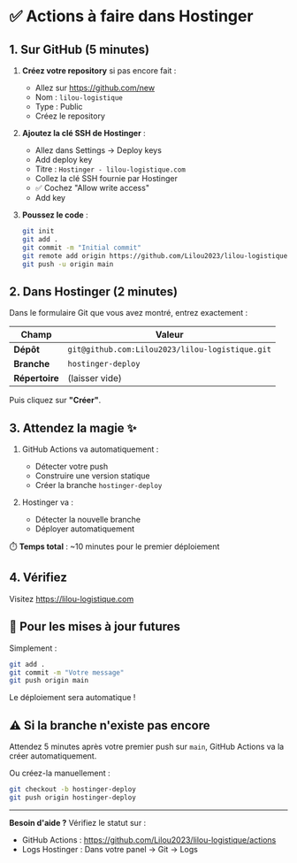 # ✅ Actions à faire dans Hostinger

## 1. Sur GitHub (5 minutes)

1. **Créez votre repository** si pas encore fait :
   - Allez sur https://github.com/new
   - Nom : `lilou-logistique`
   - Type : Public
   - Créez le repository

2. **Ajoutez la clé SSH de Hostinger** :
   - Allez dans Settings → Deploy keys
   - Add deploy key
   - Titre : `Hostinger - lilou-logistique.com`
   - Collez la clé SSH fournie par Hostinger
   - ✅ Cochez "Allow write access"
   - Add key

3. **Poussez le code** :
   ```bash
   git init
   git add .
   git commit -m "Initial commit"
   git remote add origin https://github.com/Lilou2023/lilou-logistique.git
   git push -u origin main
   ```

## 2. Dans Hostinger (2 minutes)

Dans le formulaire Git que vous avez montré, entrez exactement :

| Champ | Valeur |
|-------|---------|
| **Dépôt** | `git@github.com:Lilou2023/lilou-logistique.git` |
| **Branche** | `hostinger-deploy` |
| **Répertoire** | (laisser vide) |

Puis cliquez sur **"Créer"**.

## 3. Attendez la magie ✨

1. GitHub Actions va automatiquement :
   - Détecter votre push
   - Construire une version statique
   - Créer la branche `hostinger-deploy`

2. Hostinger va :
   - Détecter la nouvelle branche
   - Déployer automatiquement

⏱️ **Temps total** : ~10 minutes pour le premier déploiement

## 4. Vérifiez

Visitez https://lilou-logistique.com

## 🔄 Pour les mises à jour futures

Simplement :
```bash
git add .
git commit -m "Votre message"
git push origin main
```

Le déploiement sera automatique !

## ⚠️ Si la branche n'existe pas encore

Attendez 5 minutes après votre premier push sur `main`, GitHub Actions va la créer automatiquement.

Ou créez-la manuellement :
```bash
git checkout -b hostinger-deploy
git push origin hostinger-deploy
```

---

**Besoin d'aide ?** Vérifiez le statut sur :
- GitHub Actions : https://github.com/Lilou2023/lilou-logistique/actions
- Logs Hostinger : Dans votre panel → Git → Logs